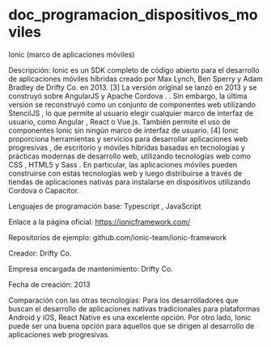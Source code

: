 # doc_programacion_dispositivos_moviles
 
Ionic (marco de aplicaciones móviles) 

 

Descripción: Ionic es un SDK completo de código abierto para el desarrollo de aplicaciones móviles híbridas creado por Max Lynch, Ben Sperry y Adam Bradley de Drifty Co. en 2013. [3] La versión original se lanzó en 2013 y se construyó sobre AngularJS y Apache Cordova . . Sin embargo, la última versión se reconstruyó como un conjunto de componentes web utilizando StencilJS , lo que permite al usuario elegir cualquier marco de interfaz de usuario, como Angular , React o Vue.js. También permite el uso de componentes Ionic sin ningún marco de interfaz de usuario. [4] Ionic proporciona herramientas y servicios para desarrollar aplicaciones web progresivas , de escritorio y móviles híbridas basadas en tecnologías y prácticas modernas de desarrollo web, utilizando tecnologías web como CSS , HTML5 y Sass . En particular, las aplicaciones móviles pueden construirse con estas tecnologías web y luego distribuirse a través de tiendas de aplicaciones nativas para instalarse en dispositivos utilizando Cordova o Capacitor. 

Lenguajes de programación base: Typescript , JavaScript 

Enlace a la página oficial: https://ionicframework.com/  

Repositorios de ejemplo: github.com/ionic-team/ionic-framework  

Creador: Drifty Co. 

Empresa encargada de mantenimiento: Drifty Co. 

Fecha de creación: 2013 

Comparación con las otras tecnologías: Para los desarrolladores que buscan el desarrollo de aplicaciones nativas tradicionales para plataformas Android y iOS, React Native es una excelente opción. Por otro lado, Ionic puede ser una buena opción para aquellos que se dirigen al desarrollo de aplicaciones web progresivas. 

 
 

 